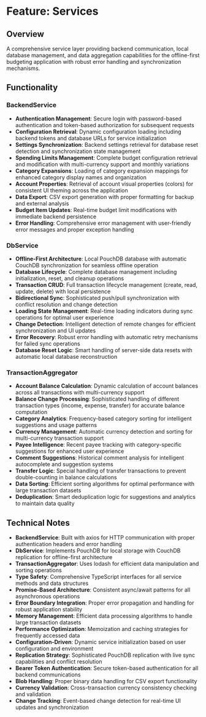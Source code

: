 # Feature: Services

## Overview

A comprehensive service layer providing backend communication, local database management, and data aggregation capabilities for the offline-first budgeting application with robust error handling and synchronization mechanisms.

## Functionality

### BackendService

- **Authentication Management**: Secure login with password-based authentication and token-based authorization for subsequent requests
- **Configuration Retrieval**: Dynamic configuration loading including backend tokens and database URLs for service initialization
- **Settings Synchronization**: Backend settings retrieval for database reset detection and synchronization state management
- **Spending Limits Management**: Complete budget configuration retrieval and modification with multi-currency support and monthly variations
- **Category Expansions**: Loading of category expansion mappings for enhanced category display names and organization
- **Account Properties**: Retrieval of account visual properties (colors) for consistent UI theming across the application
- **Data Export**: CSV export generation with proper formatting for backup and external analysis
- **Budget Item Updates**: Real-time budget limit modifications with immediate backend persistence
- **Error Handling**: Comprehensive error management with user-friendly error messages and proper exception handling

### DbService

- **Offline-First Architecture**: Local PouchDB database with automatic CouchDB synchronization for seamless offline operation
- **Database Lifecycle**: Complete database management including initialization, reset, and cleanup operations
- **Transaction CRUD**: Full transaction lifecycle management (create, read, update, delete) with local persistence
- **Bidirectional Sync**: Sophisticated push/pull synchronization with conflict resolution and change detection
- **Loading State Management**: Real-time loading indicators during sync operations for optimal user experience
- **Change Detection**: Intelligent detection of remote changes for efficient synchronization and UI updates
- **Error Recovery**: Robust error handling with automatic retry mechanisms for failed sync operations
- **Database Reset Logic**: Smart handling of server-side data resets with automatic local database reconstruction

### TransactionAggregator

- **Account Balance Calculation**: Dynamic calculation of account balances across all transactions with multi-currency support
- **Balance Change Processing**: Sophisticated handling of different transaction types (income, expense, transfer) for accurate balance computation
- **Category Analytics**: Frequency-based category sorting for intelligent suggestions and usage patterns
- **Currency Management**: Automatic currency detection and sorting for multi-currency transaction support
- **Payee Intelligence**: Recent payee tracking with category-specific suggestions for enhanced user experience
- **Comment Suggestions**: Historical comment analysis for intelligent autocomplete and suggestion systems
- **Transfer Logic**: Special handling of transfer transactions to prevent double-counting in balance calculations
- **Data Sorting**: Efficient sorting algorithms for optimal performance with large transaction datasets
- **Deduplication**: Smart deduplication logic for suggestions and analytics to maintain data quality

## Technical Notes

- **BackendService**: Built with axios for HTTP communication with proper authentication headers and error handling
- **DbService**: Implements PouchDB for local storage with CouchDB replication for offline-first architecture
- **TransactionAggregator**: Uses lodash for efficient data manipulation and sorting operations
- **Type Safety**: Comprehensive TypeScript interfaces for all service methods and data structures
- **Promise-Based Architecture**: Consistent async/await patterns for all asynchronous operations
- **Error Boundary Integration**: Proper error propagation and handling for robust application stability
- **Memory Management**: Efficient data processing algorithms to handle large transaction datasets
- **Performance Optimization**: Memoization and caching strategies for frequently accessed data
- **Configuration-Driven**: Dynamic service initialization based on user configuration and environment
- **Replication Strategy**: Sophisticated PouchDB replication with live sync capabilities and conflict resolution
- **Bearer Token Authentication**: Secure token-based authentication for all backend communications
- **Blob Handling**: Proper binary data handling for CSV export functionality
- **Currency Validation**: Cross-transaction currency consistency checking and validation
- **Change Tracking**: Event-based change detection for real-time UI updates and synchronization
